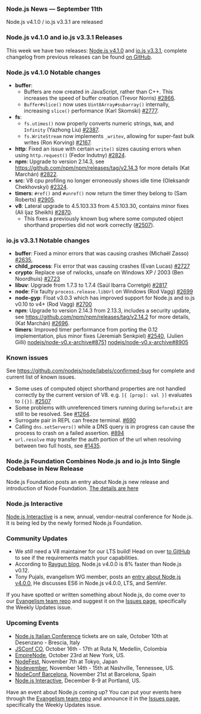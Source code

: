 ### Node.js News — September 11th
Node.js v4.1.0 / io.js v3.3.1 are released

### Node.js v4.1.0 and io.js v3.3.1 Releases

This week we have two releases: [Node.js v4.1.0](https://nodejs.org/dist/v4.1.0/) and [io.js v3.3.1](https://iojs.org/dist/v3.3.1/), complete changelog from previous releases can be found [on GitHub](https://github.com/nodejs/node/blob/master/CHANGELOG.md).

### Node.js v4.1.0 Notable changes

* **buffer**:
  - Buffers are now created in JavaScript, rather than C++. This increases the speed of buffer creation (Trevor Norris) [#2866](https://github.com/nodejs/node/pull/2866).
  - `Buffer#slice()` now uses `Uint8Array#subarray()` internally, increasing `slice()` performance (Karl Skomski) [#2777](https://github.com/nodejs/node/pull/2777).
* **fs**:
  - `fs.utimes()` now properly converts numeric strings, `NaN`, and `Infinity` (Yazhong Liu) [#2387](https://github.com/nodejs/node/pull/2387).
  - `fs.WriteStream` now implements `_writev`, allowing for super-fast bulk writes (Ron Korving) [#2167](https://github.com/nodejs/node/pull/2167).
* **http**: Fixed an issue with certain `write()` sizes causing errors when using `http.request()` (Fedor Indutny) [#2824](https://github.com/nodejs/node/pull/2824).
* **npm**: Upgrade to version 2.14.3, see https://github.com/npm/npm/releases/tag/v2.14.3 for more details (Kat Marchán) [#2822](https://github.com/nodejs/node/pull/2822).
* **src**: V8 cpu profiling no longer erroneously shows idle time (Oleksandr Chekhovskyi) [#2324](https://github.com/nodejs/node/pull/2324).
* **timers**: `#ref()` and `#unref()` now return the timer they belong to (Sam Roberts) [#2905](https://github.com/nodejs/node/pull/2905).
* **v8**: Lateral upgrade to 4.5.103.33 from 4.5.103.30, contains minor fixes (Ali Ijaz Sheikh) [#2870](https://github.com/nodejs/node/pull/2870).
  - This fixes a previously known bug where some computed object shorthand properties did not work correctly ([#2507](https://github.com/nodejs/node/issues/2507)).

### io.js v3.3.1 Notable changes

* **buffer**: Fixed a minor errors that was causing crashes (Michaël Zasso) [#2635](https://github.com/nodejs/node/pull/2635), 
* **child_process**: Fix error that was causing crashes (Evan Lucas) [#2727](https://github.com/nodejs/node/pull/2727)
* **crypto**: Replace use of rwlocks, unsafe on Windows XP / 2003 (Ben Noordhuis) [#2723](https://github.com/nodejs/node/pull/2723)
* **libuv**: Upgrade from 1.7.3 to 1.7.4 (Saúl Ibarra Corretgé) [#2817](https://github.com/nodejs/node/pull/2817)
* **node**: Fix faulty `process.release.libUrl` on Windows (Rod Vagg) [#2699](https://github.com/nodejs/node/pull/2699)
* **node-gyp**: Float v3.0.3 which has improved support for Node.js and io.js v0.10 to v4+ (Rod Vagg) [#2700](https://github.com/nodejs/node/pull/2700)
* **npm**: Upgrade to version 2.14.3 from 2.13.3, includes a security update, see https://github.com/npm/npm/releases/tag/v2.14.2 for more details, (Kat Marchán) [#2696](https://github.com/nodejs/node/pull/2696).
* **timers**: Improved timer performance from porting the 0.12 implementation, plus minor fixes (Jeremiah Senkpiel) [#2540](https://github.com/nodejs/node/pull/2540), (Julien Gilli) [nodejs/node-v0.x-archive#8751](https://github.com/nodejs/node-v0.x-archive/pull/8751) [nodejs/node-v0.x-archive#8905](https://github.com/nodejs/node-v0.x-archive/pull/8905)

### Known issues

See https://github.com/nodejs/node/labels/confirmed-bug for complete and current list of known issues.

* Some uses of computed object shorthand properties are not handled correctly by the current version of V8. e.g. `[{ [prop]: val }]` evaluates to `[{}]`. [#2507](https://github.com/nodejs/node/issues/2507)
* Some problems with unreferenced timers running during `beforeExit` are still to be resolved. See [#1264](https://github.com/nodejs/node/issues/1264).
* Surrogate pair in REPL can freeze terminal. [#690](https://github.com/nodejs/node/issues/690)
* Calling `dns.setServers()` while a DNS query is in progress can cause the process to crash on a failed assertion. [#894](https://github.com/nodejs/node/issues/894)
* `url.resolve` may transfer the auth portion of the url when resolving between two full hosts, see [#1435](https://github.com/nodejs/node/issues/1435). 

### Node.js Foundation Combines Node.js and io.js Into Single Codebase in New Release

Node.js Foundation posts an entry about Node.js new release and introduction of Node Foundation. [The details are here](https://nodejs.org/en/blog/announcements/foundation-v4-announce/)

### Node.js Interactive

[Node.js Interactive](http://events.linuxfoundation.org/events/node-interactive) is a new, annual, vendor-neutral conference for Node.js.  It is being led by the newly formed Node.js Foundation.

### Community Updates

* We *still* need a V8 maintainer for our LTS build! Head on over [to GitHub](https://github.com/nodejs/LTS/issues/28) to see if the requirements match your capabilities.
* According to [Raygun blog](https://raygun.io/blog/2015/09/nodejs-and-io-js-are-now-one/), Node.js v4.0.0 is 8% faster than Node.js v0.12.
* Tony Pujals, evangelism WG member, posts an [entry about Node.js v4.0.0](https://www.linkedin.com/pulse/node-v400-here-tony-pujals), He discusses ES6 in Node.js v4.0.0, LTS, and SemVer.

If you have spotted or written something about Node.js, do come over to our [Evangelism team repo](https://github.com/nodejs/evangelism) and suggest it on the [Issues page](https://github.com/nodejs/evangelism/issues), specifically the Weekly Updates issue.

### Upcoming Events

* [Node.js Italian Conference](http://nodejsconf.it/) tickets are on sale, October 10th at Desenzano - Brescia, Italy
* [JSConf CO](http://www.jsconf.co/), October 16th - 17th at Ruta N, Medellin, Colombia
* [EmpireNode](http://2015.empirenode.org/), October 23rd at New York, US.
* [NodeFest](http://nodefest.jp/2015/), November 7th at Tokyo, Japan
* [Nodevember](http://nodevember.org/?utm_source=io.js+and+Node.js+News&utm_medium=article), November 14th - 15th at Nashville, Tennessee, US.
* [NodeConf Barcelona](https://ti.to/barcelonajs/nodeconf-barcelona-2015), November 21st at Barcelona, Spain
* [Node.js Interactive](http://events.linuxfoundation.org/events/node-interactive), December 8-9 at Portland, US.

Have an event about Node.js coming up? You can put your events here through the [Evangelism team repo](https://github.com/nodejs/evangelism) and announce it in the [Issues page](https://github.com/nodejs/evangelism/issues), specifically the Weekly Updates issue.

